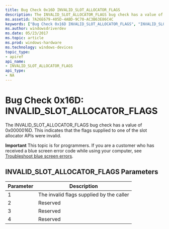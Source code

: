 ```yaml
---
title: Bug Check 0x16D INVALID_SLOT_ALLOCATOR_FLAGS
description: The INVALID_SLOT_ALLOCATOR_FLAGS bug check has a value of 0x0000016D. This indicates that the flags supplied to one of the slot allocator APIs were invalid.
ms.assetid: 7A26E679-405D-4ABD-9C70-AC3B63E86C4C
keywords: ["Bug Check 0x16D INVALID_SLOT_ALLOCATOR_FLAGS", "INVALID_SLOT_ALLOCATOR_FLAGS"]
ms.author: windowsdriverdev
ms.date: 05/23/2017
ms.topic: article
ms.prod: windows-hardware
ms.technology: windows-devices
topic_type:
- apiref
api_name:
- INVALID_SLOT_ALLOCATOR_FLAGS
api_type:
- NA
---
```


# Bug Check 0x16D: INVALID\_SLOT\_ALLOCATOR\_FLAGS


The INVALID\_SLOT\_ALLOCATOR\_FLAGS bug check has a value of 0x0000016D. This indicates that the flags supplied to one of the slot allocator APIs were invalid.

**Important** This topic is for programmers. If you are a customer who has received a blue screen error code while using your computer, see [Troubleshoot blue screen errors](http://windows.microsoft.com/windows-10/troubleshoot-blue-screen-errors).

## INVALID\_SLOT\_ALLOCATOR\_FLAGS Parameters


| Parameter | Description                              |
|-----------|------------------------------------------|
| 1         | The invalid flags supplied by the caller |
| 2         | Reserved                                 |
| 3         | Reserved                                 |
| 4         | Reserved                                 |

 

 

 




